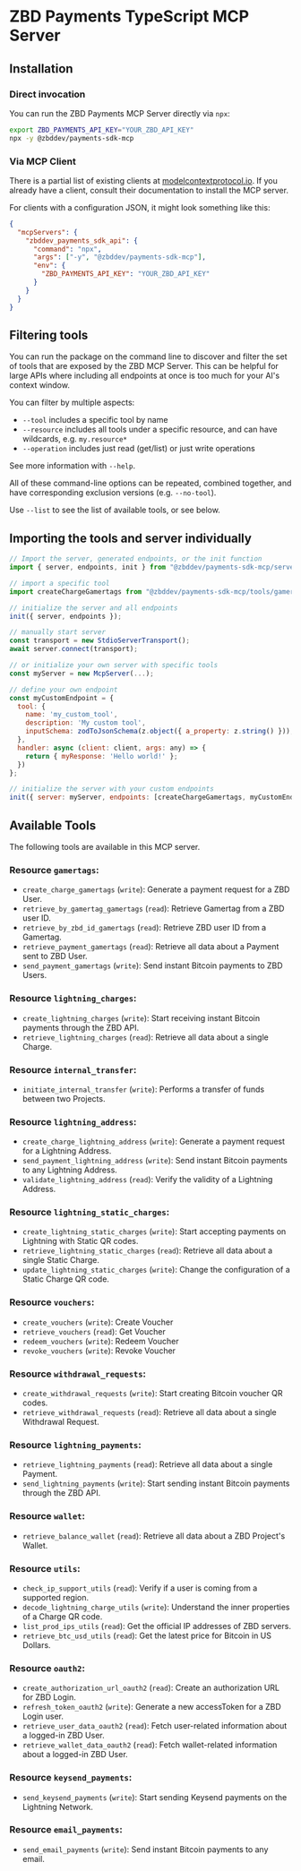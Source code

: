 # ZBD Payments TypeScript MCP Server

## Installation

### Direct invocation

You can run the ZBD Payments MCP Server directly via `npx`:

```sh
export ZBD_PAYMENTS_API_KEY="YOUR_ZBD_API_KEY"
npx -y @zbddev/payments-sdk-mcp
```

### Via MCP Client

There is a partial list of existing clients at [modelcontextprotocol.io](https://modelcontextprotocol.io/clients). If you already
have a client, consult their documentation to install the MCP server.

For clients with a configuration JSON, it might look something like this:

```json
{
  "mcpServers": {
    "zbddev_payments_sdk_api": {
      "command": "npx",
      "args": ["-y", "@zbddev/payments-sdk-mcp"],
      "env": {
        "ZBD_PAYMENTS_API_KEY": "YOUR_ZBD_API_KEY"
      }
    }
  }
}
```

## Filtering tools

You can run the package on the command line to discover and filter the set of tools that are exposed by the ZBD MCP Server. This can be helpful for large APIs where including all endpoints at once is too much for your AI's
context window.

You can filter by multiple aspects:

- `--tool` includes a specific tool by name
- `--resource` includes all tools under a specific resource, and can have wildcards, e.g. `my.resource*`
- `--operation` includes just read (get/list) or just write operations

See more information with `--help`.

All of these command-line options can be repeated, combined together, and have corresponding exclusion versions (e.g. `--no-tool`).

Use `--list` to see the list of available tools, or see below.

## Importing the tools and server individually

```js
// Import the server, generated endpoints, or the init function
import { server, endpoints, init } from "@zbddev/payments-sdk-mcp/server";

// import a specific tool
import createChargeGamertags from "@zbddev/payments-sdk-mcp/tools/gamertags/create-charge-gamertags";

// initialize the server and all endpoints
init({ server, endpoints });

// manually start server
const transport = new StdioServerTransport();
await server.connect(transport);

// or initialize your own server with specific tools
const myServer = new McpServer(...);

// define your own endpoint
const myCustomEndpoint = {
  tool: {
    name: 'my_custom_tool',
    description: 'My custom tool',
    inputSchema: zodToJsonSchema(z.object({ a_property: z.string() })),
  },
  handler: async (client: client, args: any) => {
    return { myResponse: 'Hello world!' };
  })
};

// initialize the server with your custom endpoints
init({ server: myServer, endpoints: [createChargeGamertags, myCustomEndpoint] });
```

## Available Tools

The following tools are available in this MCP server.

### Resource `gamertags`:

- `create_charge_gamertags` (`write`): Generate a payment request for a ZBD User.
- `retrieve_by_gamertag_gamertags` (`read`): Retrieve Gamertag from a ZBD user ID.
- `retrieve_by_zbd_id_gamertags` (`read`): Retrieve ZBD user ID from a Gamertag.
- `retrieve_payment_gamertags` (`read`): Retrieve all data about a Payment sent to ZBD User.
- `send_payment_gamertags` (`write`): Send instant Bitcoin payments to ZBD Users.

### Resource `lightning_charges`:

- `create_lightning_charges` (`write`): Start receiving instant Bitcoin payments through the ZBD API.
- `retrieve_lightning_charges` (`read`): Retrieve all data about a single Charge.

### Resource `internal_transfer`:

- `initiate_internal_transfer` (`write`): Performs a transfer of funds between two Projects.

### Resource `lightning_address`:

- `create_charge_lightning_address` (`write`): Generate a payment request for a Lightning Address.
- `send_payment_lightning_address` (`write`): Send instant Bitcoin payments to any Lightning Address.
- `validate_lightning_address` (`read`): Verify the validity of a Lightning Address.

### Resource `lightning_static_charges`:

- `create_lightning_static_charges` (`write`): Start accepting payments on Lightning with Static QR codes.
- `retrieve_lightning_static_charges` (`read`): Retrieve all data about a single Static Charge.
- `update_lightning_static_charges` (`write`): Change the configuration of a Static Charge QR code.

### Resource `vouchers`:

- `create_vouchers` (`write`): Create Voucher
- `retrieve_vouchers` (`read`): Get Voucher
- `redeem_vouchers` (`write`): Redeem Voucher
- `revoke_vouchers` (`write`): Revoke Voucher

### Resource `withdrawal_requests`:

- `create_withdrawal_requests` (`write`): Start creating Bitcoin voucher QR codes.
- `retrieve_withdrawal_requests` (`read`): Retrieve all data about a single Withdrawal Request.

### Resource `lightning_payments`:

- `retrieve_lightning_payments` (`read`): Retrieve all data about a single Payment.
- `send_lightning_payments` (`write`): Start sending instant Bitcoin payments through the ZBD API.

### Resource `wallet`:

- `retrieve_balance_wallet` (`read`): Retrieve all data about a ZBD Project's Wallet.

### Resource `utils`:

- `check_ip_support_utils` (`read`): Verify if a user is coming from a supported region.
- `decode_lightning_charge_utils` (`write`): Understand the inner properties of a Charge QR code.
- `list_prod_ips_utils` (`read`): Get the official IP addresses of ZBD servers.
- `retrieve_btc_usd_utils` (`read`): Get the latest price for Bitcoin in US Dollars.

### Resource `oauth2`:

- `create_authorization_url_oauth2` (`read`): Create an authorization URL for ZBD Login.
- `refresh_token_oauth2` (`write`): Generate a new accessToken for a ZBD Login user.
- `retrieve_user_data_oauth2` (`read`): Fetch user-related information about a logged-in ZBD User.
- `retrieve_wallet_data_oauth2` (`read`): Fetch wallet-related information about a logged-in ZBD User.

### Resource `keysend_payments`:

- `send_keysend_payments` (`write`): Start sending Keysend payments on the Lightning Network.

### Resource `email_payments`:

- `send_email_payments` (`write`): Send instant Bitcoin payments to any email.
